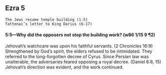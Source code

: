 ## Ezra 5

```
The Jews resume temple building (1-5)
Tattenai’s letter to King Darius (6-17)
```

#### 5:5—Why did the opposers not stop the building work? (w86 1/15 9 ¶2) 

Jehovah’s watchcare was upon his faithful servants. (2 Chronicles 16:9) Strengthened by God’s spirit, the elders refused to be intimidated. They referred to the long-forgotten decree of Cyrus. Since Persian law was unalterable, the adversaries feared opposing a royal decree. (Daniel 6:8, 15) Jehovah’s direction was evident, and the work continued.
